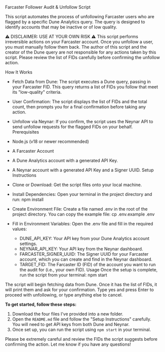 Farcaster Follower Audit & Unfollow Script

This script automates the process of unfollowing Farcaster users who are flagged by a specific Dune Analytics query. The query is designed to identify accounts that may be inactive or of low quality.

⚠️ DISCLAIMER: USE AT YOUR OWN RISK ⚠️
This script performs irreversible actions on your Farcaster account. Once you unfollow a user, you must manually follow them back. The author of this script and the creator of the Dune query are not responsible for any actions taken by this script. Please review the list of FIDs carefully before confirming the unfollow action.

How It Works
 * Fetch Data from Dune: The script executes a Dune query, passing in your Farcaster FID. This query returns a list of FIDs you follow that meet its "low-quality" criteria.
 * User Confirmation: The script displays the list of FIDs and the total count, then prompts you for a final confirmation before taking any action.
 * Unfollow via Neynar: If you confirm, the script uses the Neynar API to send unfollow requests for the flagged FIDs on your behalf.
Prerequisites
 * Node.js (v18 or newer recommended)
 * A Farcaster Account
 * A Dune Analytics account with a generated API Key.
 * A Neynar account with a generated API Key and a Signer UUID.
Setup Instructions
 * Clone or Download:
   Get the script files onto your local machine.
 * Install Dependencies:
   Open your terminal in the project directory and run:
   npm install

 * Create Environment File:
   Create a file named .env in the root of the project directory. You can copy the example file:
   cp .env.example .env

 * Fill in Environment Variables:
   Open the .env file and fill in the required values:
   * DUNE_API_KEY: Your API key from your Dune Analytics account settings.
   * NEYNAR_API_KEY: Your API key from the Neynar dashboard.
   * FARCASTER_SIGNER_UUID: The Signer UUID for your Farcaster account, which you can create and find in the Neynar dashboard.
   * TARGET_FID: The Farcaster ID (FID) of the account you want to run the audit for (i.e., your own FID).
Usage
Once the setup is complete, run the script from your terminal:
npm start

The script will begin fetching data from Dune. Once it has the list of FIDs, it will print them and ask for your confirmation. Type yes and press Enter to proceed with unfollowing, or type anything else to cancel.

**To get started, follow these steps:**

1.  Download the four files I've provided into a new folder.
2.  Open the `README.md` file and follow the "Setup Instructions" carefully. You will need to get API keys from both Dune and Neynar.
3.  Once set up, you can run the script using `npm start` in your terminal.

Please be extremely careful and review the FIDs the script suggests before confirming the action. Let me know if you have any questions!
